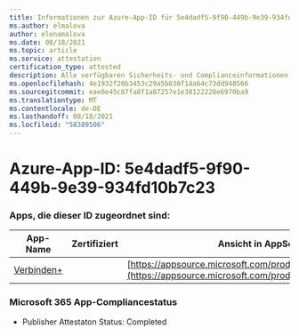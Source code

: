 ```yaml
---
title: Informationen zur Azure-App-ID für 5e4dadf5-9f90-449b-9e39-934fd10b7c23
ms.author: elmalova
author: elenamalova
ms.date: 08/18/2021
ms.topic: article
ms.service: attestation
certification_type: attested
description: Alle verfügbaren Sicherheits- und Complianceinformationen für 5e4dadf5-9f90-449b-9e39-934fd10b7c23.
ms.openlocfilehash: 4e1932f20b3453c29a5b838f14a64c73dd948566
ms.sourcegitcommit: eae0e45c87fa8f1a87257e1e38122228e6970ba9
ms.translationtype: MT
ms.contentlocale: de-DE
ms.lasthandoff: 08/18/2021
ms.locfileid: "58389506"
---
```

# <a name="azure-app-id-5e4dadf5-9f90-449b-9e39-934fd10b7c23"></a>Azure-App-ID: 5e4dadf5-9f90-449b-9e39-934fd10b7c23


### <a name="apps-associated-with-this-id"></a>Apps, die dieser ID zugeordnet sind:
| **App-Name** | **Zertifiziert** | **Ansicht in AppSource** |
|--------------|---------------|-----------------------|
| [Verbinden+](https://docs.microsoft.com/microsoft-365-app-certification/forward/WA200002611) |  | [https://appsource.microsoft.com/product/office/WA200002611](https://appsource.microsoft.com/product/office/WA200002611) |

### <a name="microsoft-365-app-compliance-status"></a>Microsoft 365 App-Compliancestatus
- Publisher Attestaton Status: Completed
